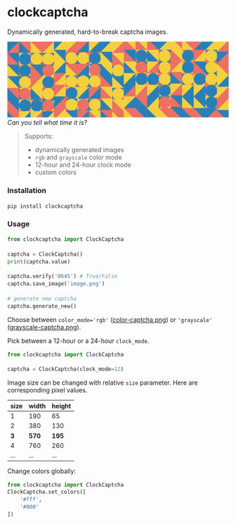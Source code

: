# clockcaptcha
Dynamically generated, hard-to-break captcha images. 

![captcha](https://github.com/stefs304/clockcaptcha/blob/master/color-captcha.png?raw=true)
*Can you tell what time it is?*

> Supports:
> * dynamically generated images
> * `rgb` and `grayscale` color mode
> * 12-hour and 24-hour clock mode
> * custom colors

### Installation

```shell
pip install clockcaptcha
```

### Usage

```python
from clockcaptcha import ClockCaptcha

captcha = ClockCaptcha()
print(captcha.value)

captcha.verify('0645') # True/False
captcha.save_image('image.png')

# generate new captcha
captcha.generate_new()

```
Choose between `color_mode='rgb'` ([color-captcha.png](color-captcha.png)) 
or `'grayscale'` ([grayscale-captcha.png](grayscale-captcha.png)). 

Pick between a 12-hour or a 24-hour `clock_mode`.
```python
from clockcaptcha import ClockCaptcha

captcha = ClockCaptcha(clock_mode=12)
```

Image size can be changed with relative `size` parameter. Here are corresponding pixel values. 

| size  | width   | height  |
|-------|---------|---------|
| 1     | 190     | 65      |
| 2     | 380     | 130     |
| **3** | **570** | **195** |
| 4 | 760 | 260 |
| ... | ... | ... | 

Change colors globally:
```python
from clockcaptcha import ClockCaptcha
ClockCaptcha.set_colors([
    '#fff',
    '#000'
])
```


